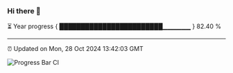 ### Hi there 👋

⏳ Year progress { ████████████████████████▁▁▁▁▁▁ } 82.40 %

---

⏰ Updated on Mon, 28 Oct 2024 13:42:03 GMT

![Progress Bar CI](https://github.com/IshwaranRudhara/GIT-ACTION/workflows/Progress%20Bar%20CI/badge.svg)

